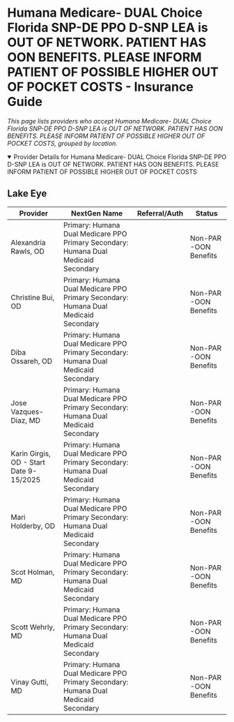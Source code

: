 # Humana Medicare- DUAL Choice Florida SNP-DE PPO D-SNP LEA is OUT OF NETWORK. PATIENT HAS OON BENEFITS. PLEASE INFORM PATIENT OF POSSIBLE HIGHER OUT OF POCKET COSTS - Insurance Guide

*This page lists providers who accept Humana Medicare- DUAL Choice Florida SNP-DE PPO D-SNP LEA is OUT OF NETWORK. PATIENT HAS OON BENEFITS. PLEASE INFORM PATIENT OF POSSIBLE HIGHER OUT OF POCKET COSTS, grouped by location.*

<details open><summary>Provider Details for Humana Medicare- DUAL Choice Florida SNP-DE PPO D-SNP LEA is OUT OF NETWORK. PATIENT HAS OON BENEFITS. PLEASE INFORM PATIENT OF POSSIBLE HIGHER OUT OF POCKET COSTS</summary>

## Lake Eye 

| Provider | NextGen Name | Referral/Auth | Status |
|----------|-------------|--------------|--------|
| Alexandria Rawls, OD | Primary: Humana Dual Medicare PPO Primary                                                 Secondary: Humana Dual Medicaid Secondary |  | Non-PAR -OON Benefits |
| Christine Bui, OD | Primary: Humana Dual Medicare PPO Primary                                                 Secondary: Humana Dual Medicaid Secondary |  | Non-PAR -OON Benefits |
| Diba Ossareh, OD | Primary: Humana Dual Medicare PPO Primary                                                 Secondary: Humana Dual Medicaid Secondary |  | Non-PAR -OON Benefits |
| Jose Vazques-Diaz, MD | Primary: Humana Dual Medicare PPO Primary                                                 Secondary: Humana Dual Medicaid Secondary |  | Non-PAR -OON Benefits |
| Karin Girgis, OD - Start Date 9-15/2025 | Primary: Humana Dual Medicare PPO Primary                                                 Secondary: Humana Dual Medicaid Secondary |  | Non-PAR -OON Benefits |
| Mari Holderby, OD | Primary: Humana Dual Medicare PPO Primary                                                 Secondary: Humana Dual Medicaid Secondary |  | Non-PAR -OON Benefits |
| Scot Holman, MD | Primary: Humana Dual Medicare PPO Primary                                                 Secondary: Humana Dual Medicaid Secondary |  | Non-PAR -OON Benefits |
| Scott Wehrly, MD | Primary: Humana Dual Medicare PPO Primary                                                 Secondary: Humana Dual Medicaid Secondary |  | Non-PAR -OON Benefits |
| Vinay Gutti, MD | Primary: Humana Dual Medicare PPO Primary                                                 Secondary: Humana Dual Medicaid Secondary |  | Non-PAR -OON Benefits |

</details>

